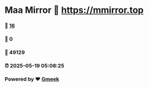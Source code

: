 # Maa Mirror :link: https://mmirror.top 
### :page_facing_up: [16](https://mmirror.top/tag.html) 
### :speech_balloon: 0 
### :hibiscus: 49129 
### :alarm_clock: 2025-05-19 05:08:25 
### Powered by :heart: [Gmeek](https://github.com/Meekdai/Gmeek)
